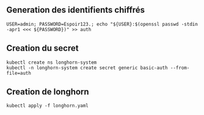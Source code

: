 ## Generation des identifients chiffrés

```console
USER=admin; PASSWORD=Espoir123.; echo "${USER}:$(openssl passwd -stdin -apr1 <<< ${PASSWORD})" >> auth
```

## Creation du secret 

```console
kubectl create ns longhorn-system
kubectl -n longhorn-system create secret generic basic-auth --from-file=auth
```

## Creation de longhorn

```console
kubectl apply -f longhorn.yaml
```

